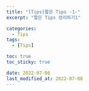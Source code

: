 ```yaml
---
title: "[Tips]짧은 Tips -1-"
excerpt: "짧은 Tips 정리하기1"

categories:
  - Tips
tags:
  - [Tips]

toc: true
toc_sticky: true

date: 2022-07-08
last_modified_at: 2022-07-08
---
```


#
